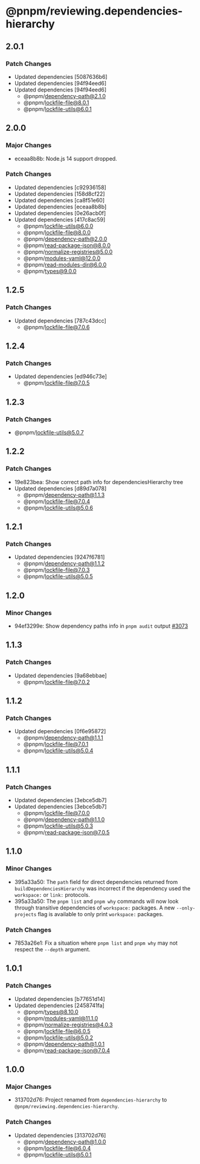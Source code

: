 # @pnpm/reviewing.dependencies-hierarchy

## 2.0.1

### Patch Changes

- Updated dependencies [5087636b6]
- Updated dependencies [94f94eed6]
- Updated dependencies [94f94eed6]
  - @pnpm/dependency-path@2.1.0
  - @pnpm/lockfile-file@8.0.1
  - @pnpm/lockfile-utils@6.0.1

## 2.0.0

### Major Changes

- eceaa8b8b: Node.js 14 support dropped.

### Patch Changes

- Updated dependencies [c92936158]
- Updated dependencies [158d8cf22]
- Updated dependencies [ca8f51e60]
- Updated dependencies [eceaa8b8b]
- Updated dependencies [0e26acb0f]
- Updated dependencies [417c8ac59]
  - @pnpm/lockfile-utils@6.0.0
  - @pnpm/lockfile-file@8.0.0
  - @pnpm/dependency-path@2.0.0
  - @pnpm/read-package-json@8.0.0
  - @pnpm/normalize-registries@5.0.0
  - @pnpm/modules-yaml@12.0.0
  - @pnpm/read-modules-dir@6.0.0
  - @pnpm/types@9.0.0

## 1.2.5

### Patch Changes

- Updated dependencies [787c43dcc]
  - @pnpm/lockfile-file@7.0.6

## 1.2.4

### Patch Changes

- Updated dependencies [ed946c73e]
  - @pnpm/lockfile-file@7.0.5

## 1.2.3

### Patch Changes

- @pnpm/lockfile-utils@5.0.7

## 1.2.2

### Patch Changes

- 19e823bea: Show correct path info for dependenciesHierarchy tree
- Updated dependencies [d89d7a078]
  - @pnpm/dependency-path@1.1.3
  - @pnpm/lockfile-file@7.0.4
  - @pnpm/lockfile-utils@5.0.6

## 1.2.1

### Patch Changes

- Updated dependencies [9247f6781]
  - @pnpm/dependency-path@1.1.2
  - @pnpm/lockfile-file@7.0.3
  - @pnpm/lockfile-utils@5.0.5

## 1.2.0

### Minor Changes

- 94ef3299e: Show dependency paths info in `pnpm audit` output [#3073](https://github.com/pnpm/pnpm/issues/3073)

## 1.1.3

### Patch Changes

- Updated dependencies [9a68ebbae]
  - @pnpm/lockfile-file@7.0.2

## 1.1.2

### Patch Changes

- Updated dependencies [0f6e95872]
  - @pnpm/dependency-path@1.1.1
  - @pnpm/lockfile-file@7.0.1
  - @pnpm/lockfile-utils@5.0.4

## 1.1.1

### Patch Changes

- Updated dependencies [3ebce5db7]
- Updated dependencies [3ebce5db7]
  - @pnpm/lockfile-file@7.0.0
  - @pnpm/dependency-path@1.1.0
  - @pnpm/lockfile-utils@5.0.3
  - @pnpm/read-package-json@7.0.5

## 1.1.0

### Minor Changes

- 395a33a50: The `path` field for direct dependencies returned from `buildDependenciesHierarchy` was incorrect if the dependency used the `workspace:` or `link:` protocols.
- 395a33a50: The `pnpm list` and `pnpm why` commands will now look through transitive dependencies of `workspace:` packages. A new `--only-projects` flag is available to only print `workspace:` packages.

### Patch Changes

- 7853a26e1: Fix a situation where `pnpm list` and `pnpm why` may not respect the `--depth` argument.

## 1.0.1

### Patch Changes

- Updated dependencies [b77651d14]
- Updated dependencies [2458741fa]
  - @pnpm/types@8.10.0
  - @pnpm/modules-yaml@11.1.0
  - @pnpm/normalize-registries@4.0.3
  - @pnpm/lockfile-file@6.0.5
  - @pnpm/lockfile-utils@5.0.2
  - @pnpm/dependency-path@1.0.1
  - @pnpm/read-package-json@7.0.4

## 1.0.0

### Major Changes

- 313702d76: Project renamed from `dependencies-hierarchy` to `@pnpm/reviewing.dependencies-hierarchy`.

### Patch Changes

- Updated dependencies [313702d76]
  - @pnpm/dependency-path@1.0.0
  - @pnpm/lockfile-file@6.0.4
  - @pnpm/lockfile-utils@5.0.1
